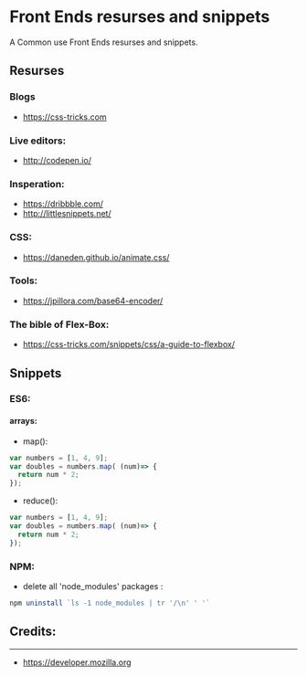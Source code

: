# Front Ends resurses and snippets  
A Common use Front Ends resurses and snippets.    

## Resurses

### Blogs
- https://css-tricks.com

### Live editors:
- http://codepen.io/

### Insperation:
- https://dribbble.com/
- http://littlesnippets.net/

### CSS:
- https://daneden.github.io/animate.css/

### Tools:
- https://jpillora.com/base64-encoder/

### The bible of Flex-Box:
- https://css-tricks.com/snippets/css/a-guide-to-flexbox/



## Snippets

### ES6:

#### arrays:
- map():
```javascript
var numbers = [1, 4, 9];
var doubles = numbers.map( (num)=> {
  return num * 2;
});
```
- reduce():
```javascript
var numbers = [1, 4, 9];
var doubles = numbers.map( (num)=> {
  return num * 2;
});
```
### NPM: 

- delete all 'node_modules' packages :
```javascript
npm uninstall `ls -1 node_modules | tr '/\n' ' '`
```




## Credits:
---
- https://developer.mozilla.org
